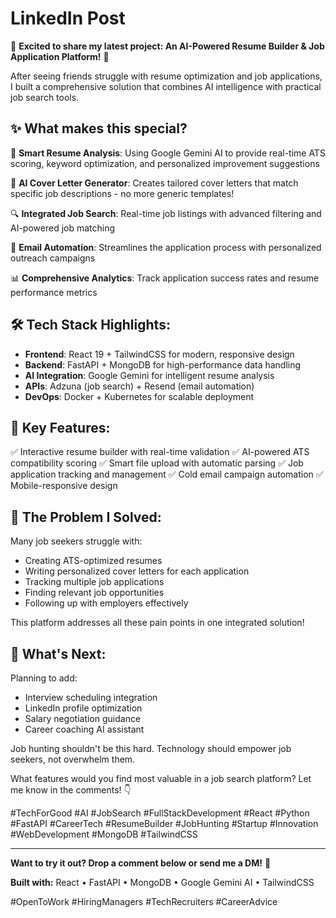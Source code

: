 # LinkedIn Post

🚀 **Excited to share my latest project: An AI-Powered Resume Builder & Job Application Platform!** 🚀

After seeing friends struggle with resume optimization and job applications, I built a comprehensive solution that combines AI intelligence with practical job search tools.

## ✨ **What makes this special?**

🎯 **Smart Resume Analysis**: Using Google Gemini AI to provide real-time ATS scoring, keyword optimization, and personalized improvement suggestions

📄 **AI Cover Letter Generator**: Creates tailored cover letters that match specific job descriptions - no more generic templates!

🔍 **Integrated Job Search**: Real-time job listings with advanced filtering and AI-powered job matching

📧 **Email Automation**: Streamlines the application process with personalized outreach campaigns

📊 **Comprehensive Analytics**: Track application success rates and resume performance metrics

## 🛠️ **Tech Stack Highlights:**
- **Frontend**: React 19 + TailwindCSS for modern, responsive design
- **Backend**: FastAPI + MongoDB for high-performance data handling
- **AI Integration**: Google Gemini for intelligent resume analysis
- **APIs**: Adzuna (job search) + Resend (email automation)
- **DevOps**: Docker + Kubernetes for scalable deployment

## 🎨 **Key Features:**
✅ Interactive resume builder with real-time validation
✅ AI-powered ATS compatibility scoring
✅ Smart file upload with automatic parsing
✅ Job application tracking and management
✅ Cold email campaign automation
✅ Mobile-responsive design

## 💭 **The Problem I Solved:**
Many job seekers struggle with:
- Creating ATS-optimized resumes
- Writing personalized cover letters for each application
- Tracking multiple job applications
- Finding relevant job opportunities
- Following up with employers effectively

This platform addresses all these pain points in one integrated solution!

## 🚀 **What's Next:**
Planning to add:
- Interview scheduling integration
- LinkedIn profile optimization
- Salary negotiation guidance
- Career coaching AI assistant

Job hunting shouldn't be this hard. Technology should empower job seekers, not overwhelm them.

What features would you find most valuable in a job search platform? Let me know in the comments! 👇

#TechForGood #AI #JobSearch #FullStackDevelopment #React #Python #FastAPI #CareerTech #ResumeBuilder #JobHunting #Startup #Innovation #WebDevelopment #MongoDB #TailwindCSS

---

**Want to try it out? Drop a comment below or send me a DM!** 🔗

**Built with:** React • FastAPI • MongoDB • Google Gemini AI • TailwindCSS

#OpenToWork #HiringManagers #TechRecruiters #CareerAdvice